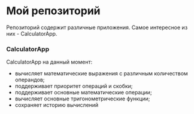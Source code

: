 # Мой репозиторий

Репозиторий содержит различные приложения.
Самое интересное из них - CalculatorApp.

### CalculatorApp

CalculatorApp на данный момент:
- вычисляет математические выражения с различным количеством операндов;
- поддерживает приоритет операций и скобки;
- поддерживает основные математические операции;
- вычисляет основные тригонометрические функции;
- сохраняет историю вычислений
